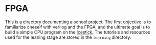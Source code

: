 # FPGA

This is a directory documenting a school project. The first objective is to familiarize oneself with verilog and the FPGA, and the ultimate goal is to build a simple CPU program on the [Icestick](https://www.latticesemi.com/icestick).
The tutorials and resources used for the leaning stage are stored in the `learning` directory.